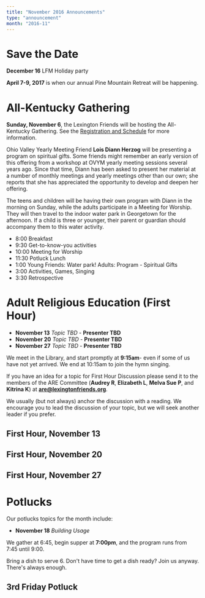 ```yaml
---
title: "November 2016 Announcements"
type: "announcement"
month: "2016-11"
---
```


# Save the Date

**December 16** LFM Holiday party

**April 7-9, 2017** is when our annual Pine Mountain Retreat will be happening.

# All-Kentucky Gathering

**Sunday, November 6**, the Lexington Friends will be hosting the All-Kentucky
Gathering.  See the [Registration and Schedule](https://drive.google.com/file/d/0B8QtC5CDCC_aMHdGSTVUY2JvY2M/view) for more information.

Ohio Valley Yearly Meeting Friend **Lois Diann Herzog** will be presenting a
program on spiritual gifts. Some friends might remember an early version of
this offering from a workshop at OVYM yearly meeting sessions several years
ago. Since that time, Diann has been asked to present her material at a number
of monthly meetings and yearly meetings other than our own; she reports that
she has appreciated the opportunity to develop and deepen her offering.

The teens and children will be having their own program with Diann in the
morning on Sunday, while the adults participate in a Meeting for Worship. They
will then travel to the indoor water park in Georgetown for the afternoon. If a
child is three or younger, their parent or guardian should accompany them to
this water activity. 

* 8:00 Breakfast
* 9:30 Get-to-know-you activities
* 10:00 Meeting for Worship
* 11:30 Potluck Lunch
* 1:00 Young Friends: Water park! Adults: Program - Spiritual Gifts
* 3:00 Activities, Games, Singing
* 3:30 Retrospective

# Adult Religious Education (First Hour)

* **November 13** *Topic TBD* - **Presenter TBD**
* **November 20** *Topic TBD* - **Presenter TBD**
* **November 27** *Topic TBD* - **Presenter TBD**

We meet in the Library, and start promptly at **9:15am**- even if some of us have
not yet arrived.  We end at 10:15am to join the hymn singing.

If you have an idea for a topic for First Hour Discussion please send it to
the members of the ARE Committee (**Audrey R**, **Elizabeth L**, **Melva
Sue P**, and **Kitrina K**) at **are@lexingtonfriends.org**.

We usually (but not always) anchor the discussion with a reading.  We encourage
you to lead the discussion of your topic, but we will seek another leader if
you prefer.

## First Hour, November 13
## First Hour, November 20
## First Hour, November 27

# Potlucks

Our potlucks topics for the month include:

* **November 18** *Building Usage*

We gather at 6:45, begin supper at **7:00pm**, and the program runs from 7:45
until 9:00.

Bring a dish to serve 6. Don't have time to get a dish ready?  Join us anyway.
There's always enough.  

## 3rd Friday Potluck
